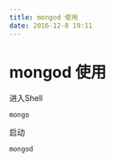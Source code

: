 ```yaml
---
title: mongod 使用
date: 2016-12-8 19:11
---
```


# mongod 使用

进入Shell

```shell
mongo
```

启动

```shell
mongod
```

